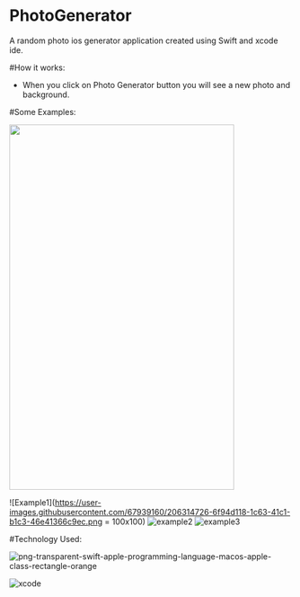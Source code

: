 # PhotoGenerator
A random photo ios generator application created using Swift and xcode ide. 

#How it works: 
- When you click on Photo Generator button you will see a new photo and background. 

#Some Examples: 

<img src="https://user-images.githubusercontent.com/67939160/206314726-6f94d118-1c63-41c1-b1c3-46e41366c9ec.png" width="400" height="650">

![Example1](https://user-images.githubusercontent.com/67939160/206314726-6f94d118-1c63-41c1-b1c3-46e41366c9ec.png = 100x100)
![example2](https://user-images.githubusercontent.com/67939160/206314744-a530b4c5-5825-42d9-b55c-a4ea16055d23.png)
![example3](https://user-images.githubusercontent.com/67939160/206314751-58b5e70d-6de3-4401-8b88-e6913ed66219.png)


#Technology Used: 

![png-transparent-swift-apple-programming-language-macos-apple-class-rectangle-orange](https://user-images.githubusercontent.com/67939160/206314958-a9e986f5-2378-4432-ace0-762160f34822.png)

![xcode](https://user-images.githubusercontent.com/67939160/206314818-1da08c82-9bed-4c63-9057-9c56d8f9961c.png)

